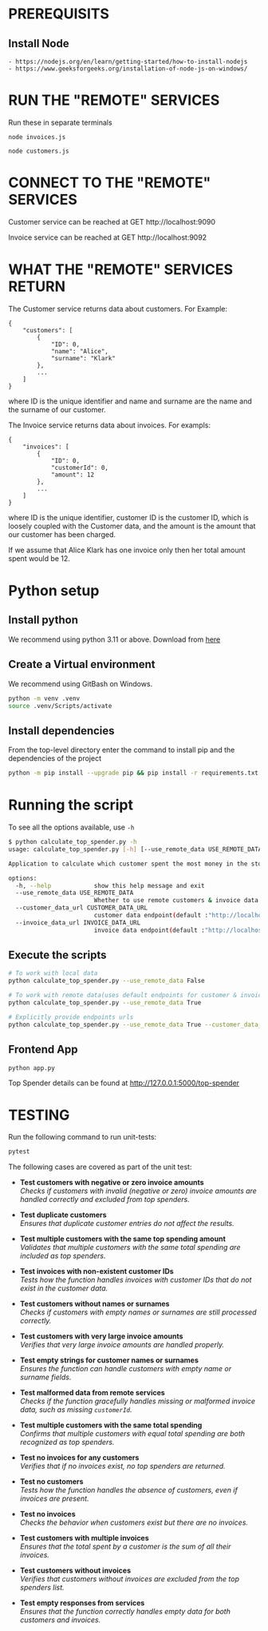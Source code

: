 # PREREQUISITS
## Install Node
    - https://nodejs.org/en/learn/getting-started/how-to-install-nodejs
    - https://www.geeksforgeeks.org/installation-of-node-js-on-windows/

# RUN THE "REMOTE" SERVICES

Run these in separate terminals
```
node invoices.js
```
```
node customers.js
```

# CONNECT TO THE "REMOTE" SERVICES

Customer service can be reached at GET http://localhost:9090

Invoice service can be reached at GET http://localhost:9092

# WHAT THE "REMOTE" SERVICES RETURN

The Customer service returns data about customers. For Example:

```
{
    "customers": [
        {
            "ID": 0,
            "name": "Alice",
            "surname": "Klark"
        },
        ...
    ]
}
```

where ID is the unique identifier and name and surname are the name and the surname of our customer.

The Invoice service returns data about invoices. For exampls:

```
{
    "invoices": [
        {
            "ID": 0,
            "customerId": 0,
            "amount": 12
        },
        ...
    ]
}
```

where ID is the unique identifier, customer ID is the customer ID, which is loosely coupled with the Customer data, and the amount is the amount that our customer has been charged.

If we assume that Alice Klark has one invoice only then her total amount spent would be 12.

# Python setup
## Install python
We recommend using python 3.11 or above. Download from [here](https://www.python.org/downloads/)

## Create a Virtual environment

We recommend using GitBash on Windows.
```bash
python -m venv .venv
source .venv/Scripts/activate
```
## Install dependencies
From the top-level directory enter the command to install pip and the dependencies of the project

```bash
python -m pip install --upgrade pip && pip install -r requirements.txt
```

# Running the script
To see all the options available, use `-h`
```bash
$ python calculate_top_spender.py -h
usage: calculate_top_spender.py [-h] [--use_remote_data USE_REMOTE_DATA] [--customer_data_url CUSTOMER_DATA_URL] [--invoice_data_url INVOICE_DATA_URL]

Application to calculate which customer spent the most money in the store and displays his/her name, surname, and total amount spent.

options:
  -h, --help            show this help message and exit
  --use_remote_data USE_REMOTE_DATA
                        Whether to use remote customers & invoice data.
  --customer_data_url CUSTOMER_DATA_URL
                        customer data endpoint(default :"http://localhost:9090/")
  --invoice_data_url INVOICE_DATA_URL
                        invoice data endpoint(default :"http://localhost:9092/")
```

## Execute the scripts
```bash
# To work with local data
python calculate_top_spender.py --use_remote_data False

# To work with remote data(uses default endpoints for customer & invoice data when not provided )
python calculate_top_spender.py --use_remote_data True

# Explicitly provide endpoints urls
python calculate_top_spender.py --use_remote_data True --customer_data_url "http://localhost:9090" --invoice_data_url "http://localhost:9092"

```
## Frontend App

```
python app.py
```

Top Spender details can be found at http://127.0.0.1:5000/top-spender

# TESTING
Run the following command to run unit-tests:
```bash
pytest
```

The following cases are covered as part of the unit test:
- **Test customers with negative or zero invoice amounts**  
  *Checks if customers with invalid (negative or zero) invoice amounts are handled correctly and excluded from top spenders.*

- **Test duplicate customers**  
  *Ensures that duplicate customer entries do not affect the results.*

- **Test multiple customers with the same top spending amount**  
  *Validates that multiple customers with the same total spending are included as top spenders.*

- **Test invoices with non-existent customer IDs**  
  *Tests how the function handles invoices with customer IDs that do not exist in the customer data.*

- **Test customers without names or surnames**  
  *Checks if customers with empty names or surnames are still processed correctly.*

- **Test customers with very large invoice amounts**  
  *Verifies that very large invoice amounts are handled properly.*

- **Test empty strings for customer names or surnames**  
  *Ensures the function can handle customers with empty name or surname fields.*

- **Test malformed data from remote services**  
  *Checks if the function gracefully handles missing or malformed invoice data, such as missing `customerId`.*

- **Test multiple customers with the same total spending**  
  *Confirms that multiple customers with equal total spending are both recognized as top spenders.*

- **Test no invoices for any customers**  
  *Verifies that if no invoices exist, no top spenders are returned.*

- **Test no customers**  
  *Tests how the function handles the absence of customers, even if invoices are present.*

- **Test no invoices**  
  *Checks the behavior when customers exist but there are no invoices.*

- **Test customers with multiple invoices**  
  *Ensures that the total spent by a customer is the sum of all their invoices.*

- **Test customers without invoices**  
  *Verifies that customers without invoices are excluded from the top spenders list.*

- **Test empty responses from services**  
  *Ensures that the function correctly handles empty data for both customers and invoices.*





